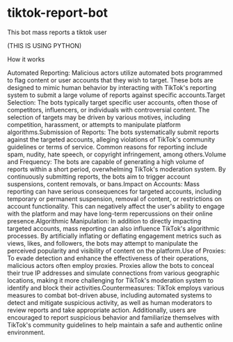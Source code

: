 # tiktok-report-bot
This bot mass reports a tiktok user

(THIS IS USING PYTHON)


How it works 


Automated Reporting: Malicious actors utilize automated bots programmed to flag content or user accounts that they wish to target. These bots are designed to mimic human behavior by interacting with TikTok's reporting system to submit a large volume of reports against specific accounts.Target Selection: The bots typically target specific user accounts, often those of competitors, influencers, or individuals with controversial content. The selection of targets may be driven by various motives, including competition, harassment, or attempts to manipulate platform algorithms.Submission of Reports: The bots systematically submit reports against the targeted accounts, alleging violations of TikTok's community guidelines or terms of service. Common reasons for reporting include spam, nudity, hate speech, or copyright infringement, among others.Volume and Frequency: The bots are capable of generating a high volume of reports within a short period, overwhelming TikTok's moderation system. By continuously submitting reports, the bots aim to trigger account suspensions, content removals, or bans.Impact on Accounts: Mass reporting can have serious consequences for targeted accounts, including temporary or permanent suspension, removal of content, or restrictions on account functionality. This can negatively affect the user's ability to engage with the platform and may have long-term repercussions on their online presence.Algorithmic Manipulation: In addition to directly impacting targeted accounts, mass reporting can also influence TikTok's algorithmic processes. By artificially inflating or deflating engagement metrics such as views, likes, and followers, the bots may attempt to manipulate the perceived popularity and visibility of content on the platform.Use of Proxies: To evade detection and enhance the effectiveness of their operations, malicious actors often employ proxies. Proxies allow the bots to conceal their true IP addresses and simulate connections from various geographic locations, making it more challenging for TikTok's moderation system to identify and block their activities.Countermeasures: TikTok employs various measures to combat bot-driven abuse, including automated systems to detect and mitigate suspicious activity, as well as human moderators to review reports and take appropriate action. Additionally, users are encouraged to report suspicious behavior and familiarize themselves with TikTok's community guidelines to help maintain a safe and authentic online environment.

